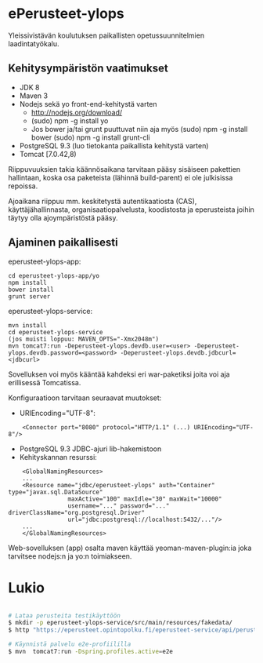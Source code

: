 ePerusteet-ylops
================

Yleissivistävän koulutuksen paikallisten opetussuunnitelmien laadintatyökalu.

Kehitysympäristön vaatimukset
-----------------------------

- JDK 8
- Maven 3
- Nodejs sekä yo front-end-kehitystä varten
  - <http://nodejs.org/download/>
  - (sudo) npm -g install yo
  - Jos bower ja/tai grunt puuttuvat niin aja myös
    (sudo) npm -g install bower
    (sudo) npm -g install grunt-cli
- PostgreSQL 9.3 (luo tietokanta paikallista kehitystä varten)
- Tomcat [7.0.42,8)

Riippuvuuksien takia käännösaikana tarvitaan pääsy sisäiseen pakettien hallintaan, koska osa paketeista (lähinnä build-parent) ei ole julkisissa repoissa.

Ajoaikana riippuu mm. keskitetystä autentikaatiosta (CAS), käyttäjähallinnasta, organisaatiopalvelusta, koodistosta ja eperusteista joihin täytyy olla ajoympäristöstä pääsy.


Ajaminen paikallisesti
----------------------

eperusteet-ylops-app: 

    cd eperusteet-ylops-app/yo
    npm install
    bower install
    grunt server

eperusteet-ylops-service: 

    mvn install
    cd eperusteet-ylops-service
    (jos muisti loppuu: MAVEN_OPTS="-Xmx2048m")
    mvn tomcat7:run -Deperusteet-ylops.devdb.user=<user> -Deperusteet-ylops.devdb.password=<password> -Deperusteet-ylops.devdb.jdbcurl=<jdbcurl>
    
Sovelluksen voi myös kääntää kahdeksi eri war-paketiksi joita voi aja erillisessä Tomcatissa. 

Konfiguraatioon tarvitaan seuraavat muutokset:

  - URIEncoding="UTF-8": 
```
    <Connector port="8080" protocol="HTTP/1.1" (...) URIEncoding="UTF-8"/>
```
  - PostgreSQL 9.3 JDBC-ajuri lib-hakemistoon
  - Kehityskannan resurssi:    
```
    <GlobalNamingResources>
    ...
    <Resource name="jdbc/eperusteet-ylops" auth="Container" type="javax.sql.DataSource"
                 maxActive="100" maxIdle="30" maxWait="10000"
                 username="..." password="..." driverClassName="org.postgresql.Driver"
                 url="jdbc:postgresql://localhost:5432/..."/>
    ...
    </GlobalNamingResources>
```

Web-sovelluksen (app) osalta maven käyttää yeoman-maven-plugin:ia joka tarvitsee nodejs:n ja yo:n toimiakseen.


# Lukio

```sh

# Lataa perusteita testikäyttöön
$ mkdir -p eperusteet-ylops-service/src/main/resources/fakedata/
$ http "https://eperusteet.opintopolku.fi/eperusteet-service/api/perusteet/1266381/kaikki" > eperusteet-ylops-service/src/main/resources/fakedata/varhaiskasvatus.json

# Käynnistä palvelu e2e-profiililla
$ mvn  tomcat7:run -Dspring.profiles.active=e2e

```
